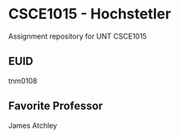 # CSCE1015 - Hochstetler
Assignment repository for UNT CSCE1015
## EUID
tnm0108

## Favorite Professor
James Atchley
